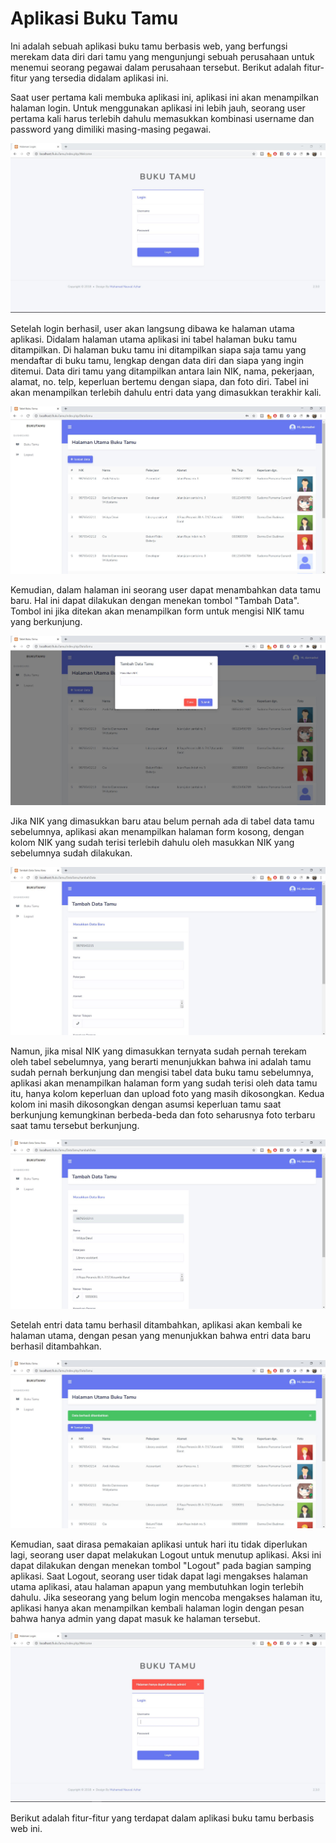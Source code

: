 # Aplikasi Buku Tamu

Ini adalah sebuah aplikasi buku tamu berbasis web, yang berfungsi merekam data diri dari tamu yang mengunjungi sebuah perusahaan untuk menemui seorang pegawai dalam perusahaan tersebut.
Berikut adalah fitur-fitur yang tersedia didalam aplikasi ini.

Saat user pertama kali membuka aplikasi ini, aplikasi ini akan menampilkan halaman login. Untuk menggunakan aplikasi ini lebih jauh, seorang user pertama kali harus terlebih dahulu memasukkan kombinasi username dan password yang dimiliki masing-masing pegawai.

![Gambar Login Page](https://github.com/BeniTama/BukuTamuProject/blob/master/img-docs/01_login.JPG)


Setelah login berhasil, user akan langsung dibawa ke halaman utama aplikasi. Didalam halaman utama aplikasi ini tabel halaman buku tamu ditampilkan. Di halaman buku tamu ini ditampilkan siapa saja tamu yang mendaftar di buku tamu, lengkap dengan data diri dan siapa yang ingin ditemui. Data diri tamu yang ditampilkan antara lain NIK, nama, pekerjaan, alamat, no. telp, keperluan bertemu dengan siapa, dan foto diri. Tabel ini akan menampilkan terlebih dahulu entri data yang dimasukkan terakhir kali.

![Gambar Dashboard Page](https://github.com/BeniTama/BukuTamuProject/blob/master/img-docs/02_dashboard.JPG)


Kemudian, dalam halaman ini seorang user dapat menambahkan data tamu baru. Hal ini dapat dilakukan dengan menekan tombol "Tambah Data". Tombol ini jika ditekan akan menampilkan form untuk mengisi NIK tamu yang berkunjung.

![Gambar Form NIK](https://github.com/BeniTama/BukuTamuProject/blob/master/img-docs/03_tambah-data-NIK.JPG)


Jika NIK yang dimasukkan baru atau belum pernah ada di tabel data tamu sebelumnya, aplikasi akan menampilkan halaman form kosong, dengan kolom NIK yang sudah terisi terlebih dahulu oleh masukkan NIK yang sebelumnya sudah dilakukan.

![Gambar Form Data Baru](https://github.com/BeniTama/BukuTamuProject/blob/master/img-docs/04_tambah-data-baru.JPG)


Namun, jika misal NIK yang dimasukkan ternyata sudah pernah terekam oleh tabel sebelumnya, yang berarti menunjukkan bahwa ini adalah tamu sudah pernah berkunjung dan mengisi tabel data buku tamu sebelumnya, aplikasi akan menampilkan halaman form yang sudah terisi oleh data tamu itu, hanya kolom keperluan dan upload foto yang masih dikosongkan. Kedua kolom ini masih dikosongkan dengan asumsi keperluan tamu saat berkunjung kemungkinan berbeda-beda dan foto seharusnya foto terbaru saat tamu tersebut berkunjung.

![Gambar Form Data Lama](https://github.com/BeniTama/BukuTamuProject/blob/master/img-docs/05_tambah-data.JPG)


Setelah entri data tamu berhasil ditambahkan, aplikasi akan kembali ke halaman utama, dengan pesan yang menunjukkan bahwa entri data baru berhasil ditambahkan.

![Gambar Entri Data Berhasil](https://github.com/BeniTama/BukuTamuProject/blob/master/img-docs/06_tambah-data-berhasil.JPG)


Kemudian, saat dirasa pemakaian aplikasi untuk hari itu tidak diperlukan lagi, seorang user dapat melakukan Logout untuk menutup aplikasi. Aksi ini dapat dilakukan dengan menekan tombol "Logout" pada bagian samping aplikasi. Saat Logout, seorang user tidak dapat lagi mengakses halaman utama aplikasi, atau halaman apapun yang membutuhkan login terlebih dahulu. Jika seseorang yang belum login mencoba mengakses halaman itu, aplikasi hanya akan menampilkan kembali halaman login dengan pesan bahwa hanya admin yang dapat masuk ke halaman tersebut.


![Gambar Coba Akses Halaman](https://github.com/BeniTama/BukuTamuProject/blob/master/img-docs/07_mencoba-akses-non-login.JPG)


Berikut adalah fitur-fitur yang terdapat dalam aplikasi buku tamu berbasis web ini.
